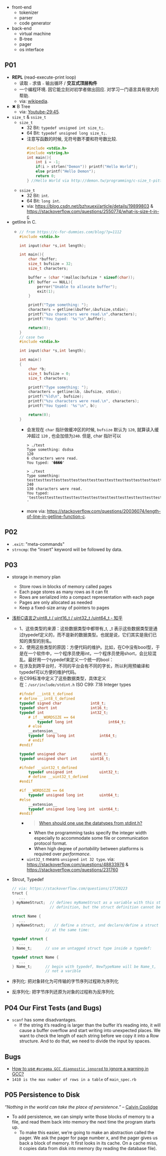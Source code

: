 
- front-end
  - tokenizer
  - parser
  - code generator
- back-end
  - virtual machine
  - B-tree
  - pager
  - os interface

## P01

- **REPL** (read-execute-print loop)
  - 读取﹣求值﹣输出循环 / **交互式顶层构件**
  - 一个编程环境. 因它能立刻对初学者做出回应. 对学习一门语言具有很大的帮助.
  - via: [wikipedia](https://en.wikipedia.org/wiki/Read%E2%80%93eval%E2%80%93print_loop).
- ✖ B Tree
  - via: [Youtube-29:45](https://www.youtube.com/watch?v=aZjYr87r1b8).
- `size_t` & `ssize_t`
  - `size_t `
    - 32 Bit: `typedef unsigned int size_t;`.
    - 64 Bit: `typedef unsigned long size_t;`.
    - 注意写函数的时候, 无符号数不要和符号数比较.
      ```c
      #include <stdio.h>
      #include <string.h>
      int main(){
          int i = -1;
          if(i > strlen("Demon")) printf("Hello World");
          else printf("Hello Demon");
          return 0;
      } //Hello World via http://demon.tw/programming/c-size_t-pitfall.html
      ```
  - `ssize_t `
    - 32 Bit: `int`.
    - 64 Bit: `long int`.
    - via: https://blog.csdn.net/bzhxuexi/article/details/19899803 & https://stackoverflow.com/questions/2550774/what-is-size-t-in-c
- getline in C.
  - ```c
    // from https://c-for-dummies.com/blog/?p=1112
    #include <stdio.h>
    
    int input(char *s,int length);
    
    int main(){
        char *buffer;
        size_t bufsize = 32;
        size_t characters;
    
        buffer = (char *)malloc(bufsize * sizeof(char));
        if( buffer == NULL){
            perror("Unable to allocate buffer");
            exit(1);
        }
    
        printf("Type something: ");
        characters = getline(&buffer,&bufsize,stdin);
        printf("%zu characters were read.\n",characters);
        printf("You typed: '%s'\n",buffer);
    
        return(0);
    }
    // case two
    #include <stdio.h>
    
    int input(char *s,int length);
    
    int main()
    {    
        char *b;
        size_t bufsize = 0;
        size_t characters;
    
        printf("Type something: ");
        characters = getline(&b, &bufsize, stdin);
        printf("%ld\n", bufsize);
        printf("%zu characters were read.\n", characters);
        printf("You typed: '%s'\n", b);
    
        return(0);
    }
    ```
    - 会发现在 `char` 指针做缓冲区的时候, `bufsize` 默认为 `120`, 就算读入缓冲超过 `120` , 也会加倍为`240`. 但是, char 指针可以

      ```
      > ./test
      Type something: dsdsa
      120
      6 characters were read.
      You typed: '����'
      
      > ./test
      Type something: testtesttesttesttesttesttesttesttesttesttesttesttesttesttesttesttesttesttesttesttesttesttesttesttesttesttesttesttesttesttesttestt
      240
      130 characters were read.
      You typed: 'testtesttesttesttesttesttesttesttesttesttesttesttesttesttesttesttesttesttesttesttesttesttesttesttesttesttesttesttesttesttesttestt
      '
      ```
    - more via: https://stackoverflow.com/questions/20036074/length-of-line-in-getline-function-c.

## P02

- `.exit`: "meta-commands"
- `strncmp`: the “insert” keyword will be followed by data.


## P03

- storage in memory plan
  - Store rows in blocks of memory called pages
  - Each page stores as many rows as it can fit
  - Rows are serialized into a compact representation with each page
  - Pages are only allocated as needed
  - Keep a fixed-size array of pointers to pages
- [浅析C语言之uint8_t / uint16_t / uint32_t /uint64_t - 知乎](https://zhuanlan.zhihu.com/p/37422763 )

  - 1、这些类型的来源：这些数据类型中都带有_t, _t 表示这些数据类型是通过typedef定义的，而不是新的数据类型。也就是说，它们其实是我们已知的类型的别名。
  - 2、使用这些类型的原因：方便代码的维护。比如，在C中没有bool型，于是在一个软件中，一个程序员使用int，一个程序员使用short，会比较混乱。最好用一个typedef来定义一个统一的bool：
  - 在涉及到跨平台时，不同的平台会有不同的字长，所以利用预编译和typedef可以方便的维护代码。
  - 在C99标准中定义了这些数据类型，具体定义在：`/usr/include/stdint.h` ISO C99: 7.18 Integer types
    ```c
    #ifndef __int8_t_defined
    # define __int8_t_defined
    typedef signed char             int8_t;
    typedef short int               int16_t;
    typedef int                     int32_t;
        # if __WORDSIZE == 64
            typedef long int                int64_t;
        # else
        __extension__
        typedef long long int           int64_t;
        # endif
    #endif
    
    typedef unsigned char           uint8_t;
    typedef unsigned short int      uint16_t;
    
    #ifndef __uint32_t_defined
        typedef unsigned int            uint32_t;
        # define __uint32_t_defined
    #endif
    
    #if __WORDSIZE == 64
        typedef unsigned long int       uint64_t;
    #else
        __extension__
        typedef unsigned long long int  uint64_t;
    #endif
    ```
    - > [When should one use the datatypes from stdint.h?](https://stackoverflow.com/questions/20077313)
      - When the programming tasks specify the integer width especially to accommodate some file or communication protocol format.
      - When high degree of *portability* between platforms is required over *performance*.
    - `uint32_t` means `unsigned int 32 type`. via: https://stackoverflow.com/questions/48833976 & https://stackoverflow.com/questions/231760

- Strcut, Typedef
  ```c
  // via: https://stackoverflow.com/questions/17720223
  truct {
     ...
  } myNameStruct;  // defines myNameStruct as a variable with this struct
                   // definition, but the struct definition cannot be re-used.
  
  struct Name {
     ...
  } myNameStruct;	 // define a struct, and declare/define a struct variable 
  				 // at the same time:
  
  typedef struct {
     ...
  } Name_t;		 // use an untagged struct type inside a typedef:
  
  typedef struct Name {
     ...
  } Name_t;		 // begin with typedef, NewTypeName will be Name_t, 
  				 // not a varible
  ```

- 序列化: 把对象转化为可传输的字节序列过程称为序列化
- 反序列化: 把字节序列还原为对象的过程称为反序列化


## P04 Our First Tests (and Bugs)

- `scanf` has some disadvantages.
  - If the string it’s reading is larger than the buffer it’s reading into, it will cause a buffer overflow and start writing into unexpected places. We want to check the length of each string before we copy it into a Row structure. And to do that, we need to divide the input by spaces.

## Bugs

- [How to use `#pragma GCC diagnostic ignored` to ignore a warning in GCC?](https://stackoverflow.com/questions/1801081/how-to-use-pragma-gcc-diagnostic-ignored-to-ignore-a-warning-in-gcc)
- `1410 is the max number of rows in a table` of `main_spec.rb`

## P05 Persistence to Disk

*“Nothing in the world can take the place of persistence.” –* [Calvin Coolidge](https://en.wikiquote.org/wiki/Calvin_Coolidge)

- To add persistence, we can simply write those blocks of memory to a file, and read them back into memory the next time the program starts up.
  - To make this easier, we’re going to make an abstraction called the pager. We ask the pager for page number x, and the pager gives us back a block of memory. It first looks in its cache. On a cache miss, it copies data from disk into memory (by reading the database file).

